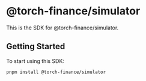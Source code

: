 # @torch-finance/simulator

This is the SDK for @torch-finance/simulator.

## Getting Started

To start using this SDK:

```bash
pnpm install @torch-finance/simulator
```
